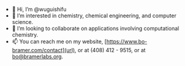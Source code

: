 - 👋 Hi, I’m @wuguishifu
- 👀 I’m interested in chemistry, chemical engineering, and computer science.
- 💞️ I’m looking to collaborate on applications involving computational chemistry.
- 📫 You can reach me on my website, [https://www.bo-bramer.com/contact](url), or at (408) 412 - 9515, or at [bo@bramerlabs.org](url).

<!---
wuguishifu/wuguishifu is a ✨ special ✨ repository because its `README.md` (this file) appears on your GitHub profile.
You can click the Preview link to take a look at your changes.
--->
